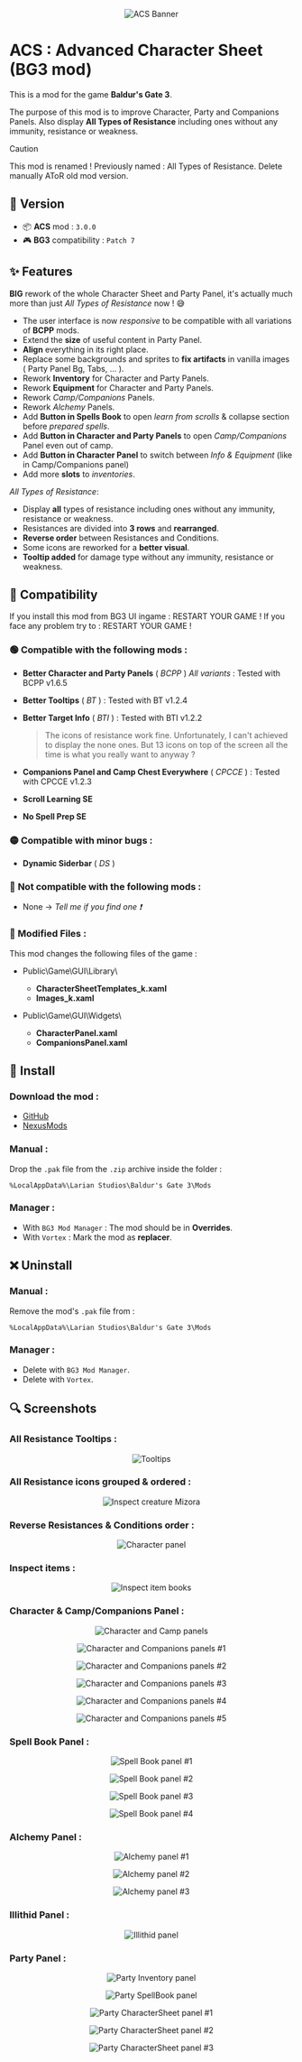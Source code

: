 <p align="center">
  <img src="Docs/Banner/ACS_Banner.png" alt="ACS Banner"/>
</p>

# ACS : Advanced Character Sheet (BG3 mod)

This is a mod for the game **Baldur's Gate 3**.

The purpose of this mod is to improve Character, Party and Companions Panels. Also display **All Types of Resistance** including ones without any immunity, resistance or weakness.

> [!CAUTION]
> This mod is renamed !
> Previously named : All Types of Resistance.
> Delete manually AToR old mod version.

## 🔖 Version
- 📦 **ACS** mod : `3.0.0`
- 🎮 **BG3** compatibility : `Patch 7`

## ✨ Features

**BIG** rework of the whole Character Sheet and Party Panel, it's actually much more than just *All Types of Resistance* now ! 😅
- The user interface is now *responsive* to be compatible with all variations of **BCPP** mods.
- Extend the **size** of useful content in Party Panel.
- **Align** everything in its right place.
- Replace some backgrounds and sprites to **fix artifacts** in vanilla images ( Party Panel Bg, Tabs, ... ).
- Rework **Inventory** for Character and Party Panels.
- Rework **Equipment** for Character and Party Panels.
- Rework *Camp/Companions* Panels.
- Rework *Alchemy* Panels.
- Add **Button in Spells Book** to open *learn from scrolls* & collapse section before *prepared spells*.
- Add **Button in Character and Party Panels** to open *Camp/Companions* Panel even out of camp.
- Add **Button in Character Panel** to switch between *Info & Equipment* (like in Camp/Companions panel)
- Add more **slots** to *inventories*.

*All Types of Resistance*:
- Display **all** types of resistance including ones without any immunity, resistance or weakness.
- Resistances are divided into **3 rows** and **rearranged**.
- **Reverse order** between Resistances and Conditions.
- Some icons are reworked for a **better visual**.
- **Tooltip added** for damage type without any immunity, resistance or weakness.

## 🔀 Compatibility

If you install this mod from BG3 UI ingame : RESTART YOUR GAME !
If you face any problem try to : RESTART YOUR GAME !

### 🟢 **Compatible** with the following mods :
- **Better Character and Party Panels** ( *BCPP* ) *All variants* : Tested with BCPP v1.6.5
- **Better Tooltips** ( *BT* ) : Tested with BT v1.2.4
- **Better Target Info** ( *BTI* ) : Tested with BTI v1.2.2

    > The icons of resistance work fine. Unfortunately, I can't achieved to display the none ones. But 13 icons on top of the screen all the time is what you really want to anyway ?
    
- **Companions Panel and Camp Chest Everywhere** ( *CPCCE* ) : Tested with CPCCE v1.2.3
- **Scroll Learning SE**
- **No Spell Prep SE**

### 🟡 Compatible with **minor bugs** :
- **Dynamic Siderbar** ( *DS* )

### 🔴 **Not compatible** with the following mods :
- None -> *Tell me if you find one ❗*

### 📄 Modified Files :

This mod changes the following files of the game :

- Public\Game\GUI\Library\
  - **CharacterSheetTemplates_k.xaml**
  - **Images_k.xaml**
  
- Public\Game\GUI\Widgets\
  - **CharacterPanel.xaml**
  - **CompanionsPanel.xaml**

## 💾 Install

### Download the mod : 
- [GitHub](https://github.com/Coyote-31/bg3-advanced-character-sheet/releases)
- [NexusMods](https://www.nexusmods.com/baldursgate3/mods/6458)

### Manual :
Drop the `.pak` file from the `.zip` archive inside the folder :

    %LocalAppData%\Larian Studios\Baldur's Gate 3\Mods

### Manager :
- With `BG3 Mod Manager` : The mod should be in **Overrides**.
- With `Vortex` : Mark the mod as **replacer**.

## ❌ Uninstall

### Manual :
Remove the mod's `.pak` file from :

    %LocalAppData%\Larian Studios\Baldur's Gate 3\Mods

### Manager :

- Delete with `BG3 Mod Manager`.
- Delete with `Vortex`.

## 🔍 Screenshots

### All Resistance Tooltips :

<p align="center">
  <img src="Docs/Screenshots/Tooltips.png" alt="Tooltips"/>
</p>

### All Resistance icons grouped & ordered :

<p align="center">
  <img src="Docs/Screenshots/Inspect_creature_Mizora.png" alt="Inspect creature Mizora"/>
</p>

### Reverse Resistances & Conditions order :

<p align="center">
  <img src="Docs/Screenshots/CharPanel_Karlach.png" alt="Character panel"/>
</p>

### Inspect items :

<p align="center">
  <img src="Docs/Screenshots/Inspect_item_books.png" alt="Inspect item books"/>
</p>

### Character & Camp/Companions Panel :

<p align="center">
  <img src="Docs/Screenshots/Char_and_Camp.png" alt="Character and Camp panels"/>
</p>

<p align="center">
  <img src="Docs/Screenshots/Char_and_Companion_1.png" alt="Character and Companions panels #1"/>
</p>

<p align="center">
  <img src="Docs/Screenshots/Char_and_Companion_2.png" alt="Character and Companions panels #2"/>
</p>

<p align="center">
  <img src="Docs/Screenshots/Char_and_Companion_3.png" alt="Character and Companions panels #3"/>
</p>

<p align="center">
  <img src="Docs/Screenshots/Char_and_Companion_4.png" alt="Character and Companions panels #4"/>
</p>

<p align="center">
  <img src="Docs/Screenshots/Char_and_Companion_5.png" alt="Character and Companions panels #5"/>
</p>

### Spell Book Panel :

<p align="center">
  <img src="Docs/Screenshots/SpellBook_1.png" alt="Spell Book panel #1"/>
</p>

<p align="center">
  <img src="Docs/Screenshots/SpellBook_2.png" alt="Spell Book panel #2"/>
</p>

<p align="center">
  <img src="Docs/Screenshots/SpellBook_3.png" alt="Spell Book panel #3"/>
</p>

<p align="center">
  <img src="Docs/Screenshots/SpellBook_4.png" alt="Spell Book panel #4"/>
</p>

### Alchemy Panel :

<p align="center">
  <img src="Docs/Screenshots/Alchemy_1.png" alt="Alchemy panel #1"/>
</p>

<p align="center">
  <img src="Docs/Screenshots/Alchemy_2.png" alt="Alchemy panel #2"/>
</p>

<p align="center">
  <img src="Docs/Screenshots/Alchemy_3.png" alt="Alchemy panel #3"/>
</p>

### Illithid Panel :

<p align="center">
  <img src="Docs/Screenshots/Illithid.png" alt="Illithid panel"/>
</p>

### Party Panel :

<p align="center">
  <img src="Docs/Screenshots/Party_Inventory.png" alt="Party Inventory panel"/>
</p>

<p align="center">
  <img src="Docs/Screenshots/Party_SpellBook.png" alt="Party SpellBook panel"/>
</p>

<p align="center">
  <img src="Docs/Screenshots/Party_CS_1.png" alt="Party CharacterSheet panel #1"/>
</p>

<p align="center">
  <img src="Docs/Screenshots/Party_CS_2.png" alt="Party CharacterSheet panel #2"/>
</p>

<p align="center">
  <img src="Docs/Screenshots/Party_CS_3.png" alt="Party CharacterSheet panel #3"/>
</p>
